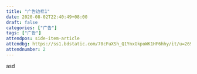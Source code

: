 ```yaml
---
title: "广告边栏1"
date: 2020-08-02T22:40:49+08:00
draft: false
categories: ["广告"]
tags: ["广告"]
attendpos: side-item-article
attendbg: https://ss1.bdstatic.com/70cFuXSh_Q1YnxGkpoWK1HF6hhy/it/u=2696416222,236428381&fm=26&gp=0.jpg
attendnumber: 2
---
```


asd